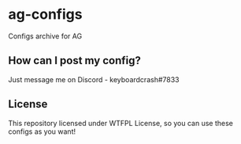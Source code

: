 # ag-configs
Configs archive for AG

## How can I post my config?
Just message me on Discord - keyboardcrash#7833

## License
This repository licensed under WTFPL License, so you can use these configs as you want!
